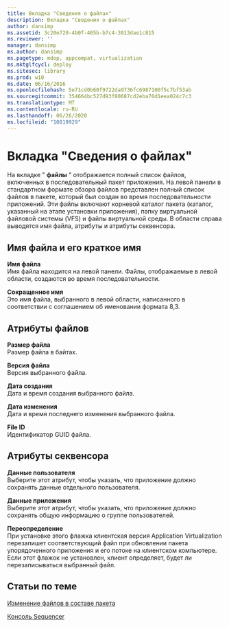 ```yaml
---
title: Вкладка "Сведения о файлах"
description: Вкладка "Сведения о файлах"
author: dansimp
ms.assetid: 3c20e720-4b0f-465b-b7c4-3013dae1c815
ms.reviewer: ''
manager: dansimp
ms.author: dansimp
ms.pagetype: mdop, appcompat, virtualization
ms.mktglfcycl: deploy
ms.sitesec: library
ms.prod: w10
ms.date: 06/16/2016
ms.openlocfilehash: 5e71cd0b60f9722da9736fc6987100f5c7bf53ab
ms.sourcegitcommit: 354664bc527d93f80687cd2eba70d1eea024c7c3
ms.translationtype: MT
ms.contentlocale: ru-RU
ms.lasthandoff: 06/26/2020
ms.locfileid: "10819929"
---
```

# Вкладка "Сведения о файлах"


На вкладке " **файлы** " отображается полный список файлов, включенных в последовательный пакет приложения. На левой панели в стандартном формате обзора файлов представлен полный список файлов в пакете, который был создан во время последовательности приложений. Эти файлы включают корневой каталог пакета (каталог, указанный на этапе установки приложения), папку виртуальной файловой системы (VFS) и файлы виртуальной среды. В области справа выводятся имя файла, атрибуты и атрибуты секвенсора.

## Имя файла и его краткое имя


<a href="" id="file-name"></a>**Имя файла**  
Имя файла находится на левой панели. Файлы, отображаемые в левой области, создаются во время последовательности.

<a href="" id="short-name"></a>**Сокращенное имя**  
Это имя файла, выбранного в левой области, написанного в соответствии с соглашением об именовании формата 8,3.

## Атрибуты файлов


<a href="" id="file-size"></a>**Размер файла**  
Размер файла в байтах.

<a href="" id="file-version"></a>**Версия файла**  
Версия выбранного файла.

<a href="" id="date-created"></a>**Дата создания**  
Дата и время создания выбранного файла.

<a href="" id="date-modified"></a>**Дата изменения**  
Дата и время последнего изменения выбранного файла.

<a href="" id="file-id"></a>**File ID**  
Идентификатор GUID файла.

## Атрибуты секвенсора


<a href="" id="user-data"></a>**Данные пользователя**  
Выберите этот атрибут, чтобы указать, что приложение должно сохранять данные отдельного пользователя.

<a href="" id="application-data"></a>**Данные приложения**  
Выберите этот атрибут, чтобы указать, что приложение должно сохранять общую информацию о группе пользователей.

<a href="" id="override"></a>**Переопределение**  
При установке этого флажка клиентская версия Application Virtualization перезапишет соответствующий файл при обновлении пакета упорядоченного приложения и его потоке на клиентском компьютере. Если этот флажок не установлен, клиент определяет, будет ли перезаписываться выбранный файл.

## Статьи по теме


[Изменение файлов в составе пакета](how-to-modify-the-files-included-in-a-package.md)

[Консоль Sequencer](sequencer-console.md)

 

 





